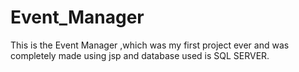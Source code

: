 # Event_Manager
This is the Event Manager ,which was my first project ever and was completely made using jsp and database used is SQL SERVER.
